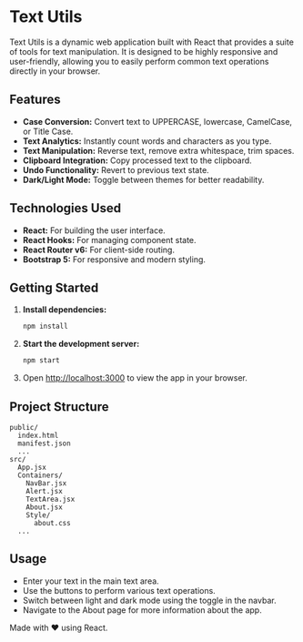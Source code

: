 # Text Utils

Text Utils is a dynamic web application built with React that provides a suite of tools for text manipulation. It is designed to be highly responsive and user-friendly, allowing you to easily perform common text operations directly in your browser.

## Features

- **Case Conversion:** Convert text to UPPERCASE, lowercase, CamelCase, or Title Case.
- **Text Analytics:** Instantly count words and characters as you type.
- **Text Manipulation:** Reverse text, remove extra whitespace, trim spaces.
- **Clipboard Integration:** Copy processed text to the clipboard.
- **Undo Functionality:** Revert to previous text state.
- **Dark/Light Mode:** Toggle between themes for better readability.

## Technologies Used

- **React:** For building the user interface.
- **React Hooks:** For managing component state.
- **React Router v6:** For client-side routing.
- **Bootstrap 5:** For responsive and modern styling.

## Getting Started

1. **Install dependencies:**
   ```sh
   npm install
   ```
2. **Start the development server:**
   ```sh
   npm start
   ```
3. Open [http://localhost:3000](http://localhost:3000) to view the app in your browser.

## Project Structure

```
public/
  index.html
  manifest.json
  ...
src/
  App.jsx
  Containers/
    NavBar.jsx
    Alert.jsx
    TextArea.jsx
    About.jsx
    Style/
      about.css
  ...
```

## Usage

- Enter your text in the main text area.
- Use the buttons to perform various text operations.
- Switch between light and dark mode using the toggle in the navbar.
- Navigate to the About page for more information about the app.

Made with ❤️ using React.